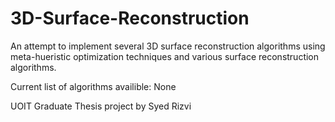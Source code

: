 3D-Surface-Reconstruction
=========================
An attempt to implement several 3D surface reconstruction algorithms using meta-hueristic optimization techniques
and various surface reconstruction algorithms.

Current list of algorithms availible:
None

UOIT Graduate Thesis project
by Syed Rizvi
